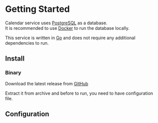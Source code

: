 # Getting Started

Calendar service uses [PostgreSQL](https://www.postgresql.org/) as a database.  
It is recommended to use [Docker](https://www.docker.com/) to run the database locally.

This service is written in [Go](https://golang.org/) and does not require any additional dependencies to run.

## Install

### Binary

Download the latest release from [GitHub](https://github.com/worldline-go/calendar/releases/latest)

Extract it from archive and before to run, you need to have configuration file.

## Configuration

